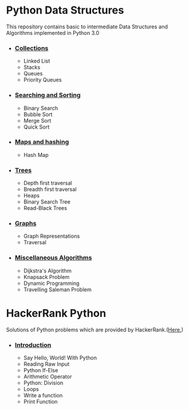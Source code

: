# Python Data Structures

This repository contains basic to intermediate Data Structures and Algorithms implemented in Python 3.0

- ### [Collections](https://github.com/ammalik221/Python-Data-Structures/tree/master/Collections)
  - Linked List
  - Stacks
  - Queues
  - Priority Queues

- ### [Searching and Sorting](https://github.com/ammalik221/Python-Data-Structures/tree/master/Searching_and_Sorting)
  - Binary Search
  - Bubble Sort
  - Merge Sort
  - Quick Sort

- ### [Maps and hashing](https://github.com/ammalik221/Python-Data-Structures/tree/master/Maps_and_Hashing)
  - Hash Map

- ### [Trees](https://github.com/ammalik221/Python-Data-Structures/tree/master/Trees)
  - Depth first traversal
  - Breadth first traversal
  - Heaps
  - Binary Search Tree
  - Read-Black Trees

- ### [Graphs](https://github.com/ammalik221/Python-Data-Structures/tree/master/Graphs)
  - Graph Representations
  - Traversal
  
- ### [Miscellaneous Algorithms](https://github.com/ammalik221/Python-Data-Structures/tree/master/Miscellaneous)
  - Dijkstra's Algorithm
  - Knapsack Problem
  - Dynamic Programming
  - Travelling Saleman Problem
  
  
# HackerRank Python

Solutions of Python problems which are provided by HackerRank.([Here.](https://www.hackerrank.com/domains/python))
  
  - ### [Introduction](https://github.com/ammalik221/Python-Data-Structures/tree/master/HackerRank_Solutions/Introduction)
    - Say Hello, World! With Python
    - Reading Raw Input
    - Python If-Else
    - Arithmetic Operator
    - Python: Division
    - Loops
    - Write a function
    - Print Function
    

